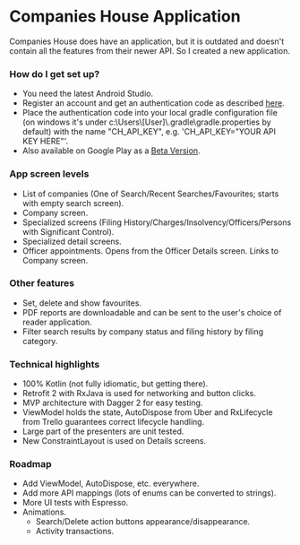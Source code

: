# Companies House Application #

Companies House does have an application, but it is outdated and doesn't contain all the features from their newer API. So I created a new application.

### How do I get set up? ###

* You need the latest Android Studio.
* Register an account and get an authentication code as described [here](https://developer.companieshouse.gov.uk/api/docs/index/gettingStarted.html).
* Place the authentication code into your local gradle configuration file (on windows it's under c:\Users\\[User]\\.gradle\gradle.properties by default) with the name
"CH_API_KEY", e.g. 'CH_API_KEY="YOUR API KEY HERE"'.
* Also available on Google Play as a [Beta Version](play.google.com/apps/testing/com.babestudios.companyinfouk).

### App screen levels ###

* List of companies (One of Search/Recent Searches/Favourites; starts with empty search screen).
* Company screen.
* Specialized screens (Filing History/Charges/Insolvency/Officers/Persons with Significant Control).
* Specialized detail screens.
* Officer appointments. Opens from the Officer Details screen. Links to Company screen.

### Other features ###

* Set, delete and show favourites.
* PDF reports are downloadable and can be sent to the user's choice of reader application.
* Filter search results by company status and filing history by filing category.

### Technical highlights ###

* 100% Kotlin (not fully idiomatic, but getting there).
* Retrofit 2 with RxJava is used for networking and button clicks.
* MVP architecture with Dagger 2 for easy testing.
* ViewModel holds the state, AutoDispose from Uber and RxLifecycle from Trello guarantees correct lifecycle handling.
* Large part of the presenters are unit tested.
* New ConstraintLayout is used on Details screens.

### Roadmap ###

* Add ViewModel, AutoDispose, etc. everywhere.
* Add more API mappings (lots of enums can be converted to strings).
* More UI tests with Espresso.
* Animations.
    * Search/Delete action buttons appearance/disappearance.
    * Activity transactions.